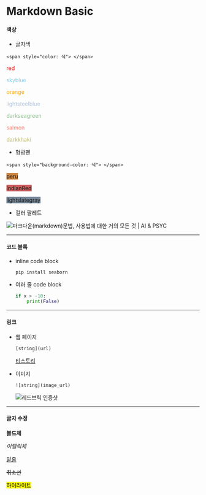 # Markdown Basic

#### 색상

- 글자색

`<span style="color: 색"> </span>`

<span style="color:red">red</span>

<span style="color:skyblue">skyblue</span>

<span style="color: orange">orange</span>

<span style="color: lightsteelblue">lightsteelblue</span>

<span style="color: darkseagreen">darkseagreen</span>

<span style="color: salmon">salmon</span>

<span style="color: darkkhaki">darkkhaki</span>

- 형광펜

`<span style="background-color: 색"> </span>`

<span style="background-color:peru">peru</span>

<span style="background-color: IndianRed">IndianRed</span>

<span style="background-color: lightslategray">lightslategray</span>

- 컬러 팔레트

![마크다운(markdown)문법, 사용법에 대한 거의 모든 것 | AI & PSYC](https://user-images.githubusercontent.com/78655692/149109308-2f5dcb0b-bc09-4edc-b6a1-bc0a63485df8.png)

____

#### 코드 블록

- inline code block
  
  `pip install seaborn`

- 여러 줄 code block
  
  ```python
  if x > -10:
      print(False)
  ```

____

#### 링크

- 웹 페이지
  
  `[string](url)`
  
  [티스토리](https://nayeonkim.tistory.com/)

- 이미지
  
  `![string](image_url)`
  
  ![레드브릭 인증샷](C:\Users\SSAFY\Downloads\20230110_1738_부울경1반_김나연.png)

____

#### 글자 수정

**볼드체**

*이텔릭체*

<u>밑줄</u>

~~취소선~~

<mark>하이라이트</mark>
